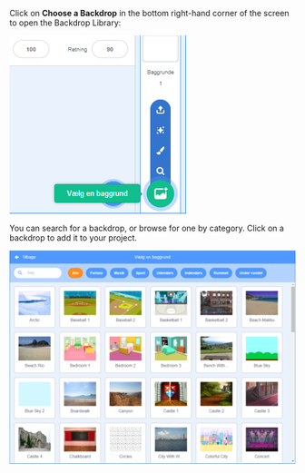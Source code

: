 Click on **Choose a Backdrop** in the bottom right-hand corner of the screen to open the Backdrop Library:

![screenshots](images/stage-choose.png)

You can search for a backdrop, or browse for one by category. Click on a backdrop to add it to your project.

![The Backdrop Library.](images/backdrop.png)